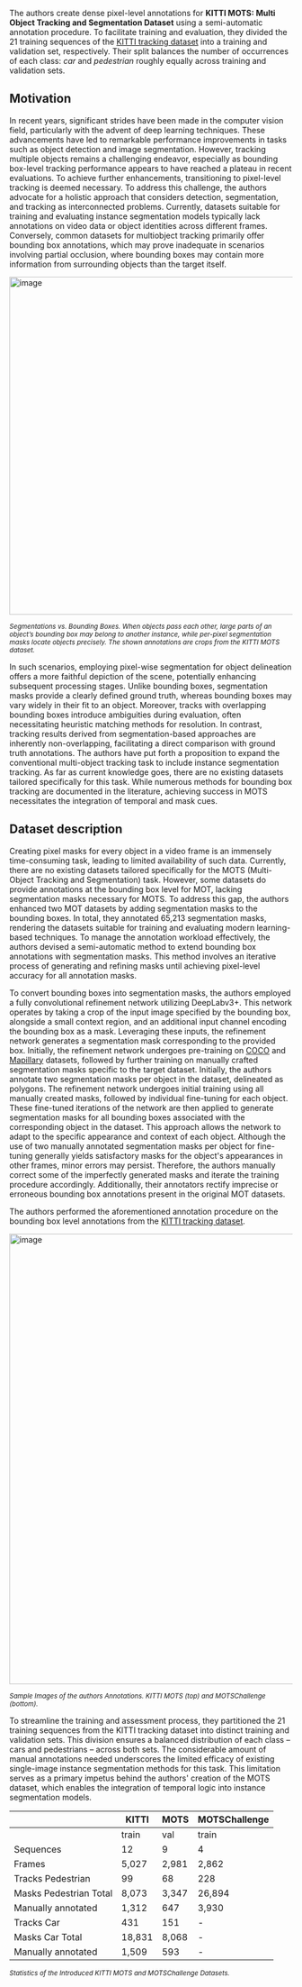 The authors create dense pixel-level annotations for **KITTI MOTS: Multi Object Tracking and Segmentation Dataset** using a semi-automatic annotation procedure. To facilitate training and evaluation, they divided the 21 training sequences of the [KITTI tracking dataset](https://www.cvlibs.net/datasets/kitti/index.php) into a training and validation set, respectively. Their split balances the number of occurrences of each class: *car* and *pedestrian* roughly equally across training and validation sets.

## Motivation

In recent years, significant strides have been made in the computer vision field, particularly with the advent of deep learning techniques. These advancements have led to remarkable performance improvements in tasks such as object detection and image segmentation. However, tracking multiple objects remains a challenging endeavor, especially as bounding box-level tracking performance appears to have reached a plateau in recent evaluations. To achieve further enhancements, transitioning to pixel-level tracking is deemed necessary. To address this challenge, the authors advocate for a holistic approach that considers detection, segmentation, and tracking as interconnected problems. Currently, datasets suitable for training and evaluating instance segmentation models typically lack annotations on video data or object identities across different frames. Conversely, common datasets for multiobject tracking primarily offer bounding box annotations, which may prove inadequate in scenarios involving partial occlusion, where bounding boxes may contain more information from surrounding objects than the target itself.

<img src="https://github.com/dataset-ninja/kitti-mots/assets/120389559/d8f9aac1-6a7d-4da9-a13a-59e3fc23c3f7" alt="image" width="600">

<span style="font-size: smaller; font-style: italic;">Segmentations vs. Bounding Boxes. When objects pass each other, large parts of an object’s bounding box may belong to another instance, while per-pixel segmentation masks locate objects precisely. The shown annotations are crops from the KITTI MOTS dataset.</span>

In such scenarios, employing pixel-wise segmentation for object delineation offers a more faithful depiction of the scene, potentially enhancing subsequent processing stages. Unlike bounding boxes, segmentation masks provide a clearly defined ground truth, whereas bounding boxes may vary widely in their fit to an object. Moreover, tracks with overlapping bounding boxes introduce ambiguities during evaluation, often necessitating heuristic matching methods for resolution. In contrast, tracking results derived from segmentation-based approaches are inherently non-overlapping, facilitating a direct comparison with ground truth annotations. The authors have put forth a proposition to expand the conventional multi-object tracking task to include instance segmentation tracking. As far as current knowledge goes, there are no existing datasets tailored specifically for this task. While numerous methods for bounding box tracking are documented in the literature, achieving success in MOTS necessitates the integration of temporal and mask cues.

## Dataset description

Creating pixel masks for every object in a video frame is an immensely time-consuming task, leading to limited availability of such data. Currently, there are no existing datasets tailored specifically for the MOTS (Multi-Object Tracking and Segmentation) task. However, some datasets do provide annotations at the bounding box level for MOT, lacking segmentation masks necessary for MOTS. To address this gap, the authors enhanced two MOT datasets by adding segmentation masks to the bounding boxes. In total, they annotated 65,213 segmentation masks, rendering the datasets suitable for training and evaluating modern learning-based techniques. To manage the annotation workload effectively, the authors devised a semi-automatic method to extend bounding box annotations with segmentation masks. This method involves an iterative process of generating and refining masks until achieving pixel-level accuracy for all annotation masks.

To convert bounding boxes into segmentation masks, the authors employed a fully convolutional refinement network utilizing DeepLabv3+. This network operates by taking a crop of the input image specified by the bounding box, alongside a small context region, and an additional input channel encoding the bounding box as a mask. Leveraging these inputs, the refinement network generates a segmentation mask corresponding to the provided box. Initially, the refinement network undergoes pre-training on [COCO](https://cocodataset.org/#home) and [Mapillary](https://www.mapillary.com/datasets) datasets, followed by further training on manually crafted segmentation masks specific to the target dataset. Initially, the authors annotate two segmentation masks per object in the dataset, delineated as polygons. The refinement network undergoes initial training using all manually created masks, followed by individual fine-tuning for each object. These fine-tuned iterations of the network are then applied to generate segmentation masks for all bounding boxes associated with the corresponding object in the dataset. This approach allows the network to adapt to the specific appearance and context of each object. Although the use of two manually annotated segmentation masks per object for fine-tuning generally yields satisfactory masks for the object's appearances in other frames, minor errors may persist. Therefore, the authors manually correct some of the imperfectly generated masks and iterate the training procedure accordingly. Additionally, their annotators rectify imprecise or erroneous bounding box annotations present in the original MOT datasets.

The authors performed the aforementioned annotation procedure on the bounding box level annotations from the [KITTI tracking dataset](https://www.cvlibs.net/datasets/kitti/index.php). 

<img src="https://github.com/dataset-ninja/kitti-mots/assets/120389559/0f7ae9d6-fe53-4e01-b6db-79e3e9c209cb" alt="image" width="800">

<span style="font-size: smaller; font-style: italic;">Sample Images of the authors Annotations. KITTI MOTS (top) and MOTSChallenge (bottom).</span>

To streamline the training and assessment process, they partitioned the 21 training sequences from the KITTI tracking dataset into distinct training and validation sets. This division ensures a balanced distribution of each class – cars and pedestrians – across both sets. The considerable amount of manual annotations needed underscores the limited efficacy of existing single-image instance segmentation methods for this task. This limitation serves as a primary impetus behind the authors' creation of the MOTS dataset, which enables the integration of temporal logic into instance segmentation models.

|                | KITTI   | MOTS  | MOTSChallenge |
|----------------|---------|-------|---------------|
|                | train   | val   | train         |
| Sequences      | 12      | 9     | 4             |
| Frames         | 5,027   | 2,981 | 2,862         |
| Tracks Pedestrian | 99   | 68    | 228           |
| Masks Pedestrian Total | 8,073 | 3,347 | 26,894  |
| Manually annotated    | 1,312 | 647   | 3,930     |
| Tracks Car     | 431     | 151   | -             |
| Masks Car Total | 18,831 | 8,068 | -             |
| Manually annotated    | 1,509 | 593   | -          |

<span style="font-size: smaller; font-style: italic;">Statistics of the Introduced KITTI MOTS and MOTSChallenge Datasets.</span>


